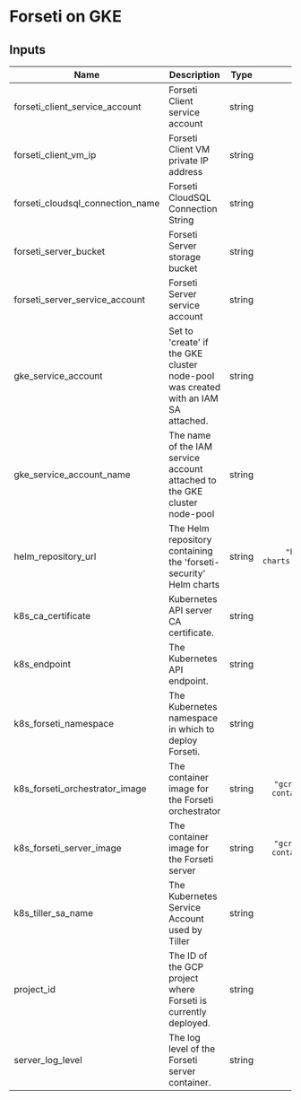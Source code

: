 # Forseti on GKE

[^]: (autogen_docs_start)

## Inputs

| Name | Description | Type | Default | Required |
|------|-------------|:----:|:-----:|:-----:|
| forseti\_client\_service\_account | Forseti Client service account | string | n/a | yes |
| forseti\_client\_vm\_ip | Forseti Client VM private IP address | string | n/a | yes |
| forseti\_cloudsql\_connection\_name | Forseti CloudSQL Connection String | string | n/a | yes |
| forseti\_server\_bucket | Forseti Server storage bucket | string | n/a | yes |
| forseti\_server\_service\_account | Forseti Server service account | string | n/a | yes |
| gke\_service\_account | Set to 'create' if the GKE cluster node-pool was created with an IAM SA attached. | string | `"nocreate"` | no |
| gke\_service\_account\_name | The name of the IAM service account attached to the GKE cluster node-pool | string | `""` | no |
| helm\_repository\_url | The Helm repository containing the 'forseti-security' Helm charts | string | `"https://kubernetes-charts.storage.googleapis.com"` | no |
| k8s\_ca\_certificate | Kubernetes API server CA certificate. | string | n/a | yes |
| k8s\_endpoint | The Kubernetes API endpoint. | string | n/a | yes |
| k8s\_forseti\_namespace | The Kubernetes namespace in which to deploy Forseti. | string | `"default"` | no |
| k8s\_forseti\_orchestrator\_image | The container image for the Forseti orchestrator | string | `"gcr.io/forseti-security-containers/forseti:latest"` | no |
| k8s\_forseti\_server\_image | The container image for the Forseti server | string | `"gcr.io/forseti-security-containers/forseti:latest"` | no |
| k8s\_tiller\_sa\_name | The Kubernetes Service Account used by Tiller | string | `"tiller"` | no |
| project\_id | The ID of the GCP project where Forseti is currently deployed. | string | n/a | yes |
| server\_log\_level | The log level of the Forseti server container. | string | `"info"` | no |

[^]: (autogen_docs_end)
